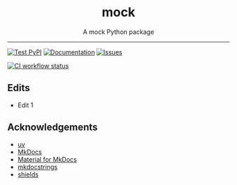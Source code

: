 <div align="center">
  <h1><b>mock</b></h1>
  <p>
    A mock Python package
  </p>
</div>

---

[![Test PyPI][pypi-badge]][pypi]
[![Documentation][readthedocs-badge]][readthedocs]
[![Issues][issues-badge]][issues]

[![CI workflow status][ci-workflow-badge]][ci-workflow]

## Edits

- Edit 1


## Acknowledgements

- [uv](https://github.com/astral-sh/uv)
- [MkDocs](https://github.com/mkdocs/mkdocs)
- [Material for MkDocs](https://github.com/squidfunk/mkdocs-material)
- [mkdocstrings](https://github.com/mkdocstrings/mkdocstrings)
- [shields](https://github.com/badges/shields)


[pypi-badge]: https://img.shields.io/pypi/v/ss249tp-mock?pypiBaseUrl=https%3A%2F%2Ftest.pypi.org&style=for-the-badge&logo=pypi&logoColor=white&label=TESTPYPI
[pypi]: https://test.pypi.org/project/ss249tp-mock
[readthedocs-badge]: https://img.shields.io/readthedocs/ss249tp-mock?style=for-the-badge&logo=readthedocs&logoColor=white
[readthedocs]: https://ss249tp-mock.readthedocs.io
[issues-badge]: https://img.shields.io/github/issues/ss249tp/mock?style=for-the-badge&logo=github&logoColor=white
[issues]: https://github.com/ss249tp/mock/issues
[ci-workflow-badge]: https://img.shields.io/github/actions/workflow/status/ss249tp/mock/ci.yml?style=flat-square&logo=pytest&logoColor=white&label=CI
[ci-workflow]: https://github.com/ss249tp/mock/actions/workflows/ci.yml
